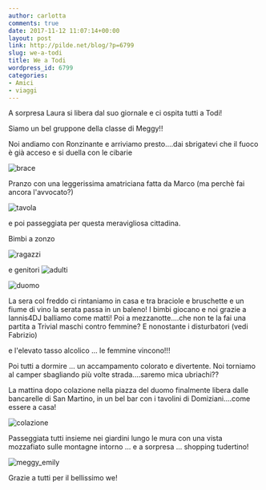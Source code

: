 ```yaml
---
author: carlotta
comments: true
date: 2017-11-12 11:07:14+00:00
layout: post
link: http://pilde.net/blog/?p=6799
slug: we-a-todi
title: We a Todi
wordpress_id: 6799
categories:
- Amici
- viaggi
---
```


A sorpresa Laura si libera dal suo giornale e ci ospita tutti a Todi!

Siamo un bel gruppone della classe di Meggy!!

Noi andiamo con Ronzinante e arriviamo presto....dai sbrigatevi che il fuoco è già acceso e si duella con le cibarie

![brace]({{baseurl}}/uploads/2017/12/brace.png)




Pranzo con una leggerissima amatriciana fatta da Marco (ma perchè fai ancora l'avvocato?)




![tavola]({{baseurl}}/uploads/2017/12/tavola.png)




e poi passeggiata per questa meravigliosa cittadina.

Bimbi a zonzo

![ragazzi]({{baseurl}}/uploads/2017/12/ragazzi.png)


e genitori ![adulti]({{baseurl}}/uploads/2017/12/adulti.png)


![duomo]({{baseurl}}/uploads/2017/12/duomo.png)




La sera col freddo ci rintaniamo in casa e tra braciole e bruschette e un fiume di vino la serata passa in un baleno! I bimbi giocano e noi grazie a Iannis4DJ balliamo come matti! Poi a mezzanotte....che non te la fai una partita a Trivial maschi contro femmine? E nonostante i disturbatori (vedi Fabrizio)


 e l'elevato tasso alcolico ... le femmine vincono!!!

Poi tutti a dormire ... un accampamento colorato e divertente. Noi torniamo al camper sbagliando più volte strada....saremo mica ubriachi??

La mattina dopo colazione nella piazza del duomo finalmente libera dalle bancarelle di San Martino, in un bel bar con i tavolini di Domiziani....come essere a casa!

![colazione]({{baseurl}}/uploads/2017/12/colazione.png)


Passeggiata tutti insieme nei giardini lungo le mura con una vista mozzafiato sulle montagne intorno ... e a sorpresa ... shopping tudertino!

![meggy_emily]({{baseurl}}/uploads/2017/11/meggy_emily.png)




Grazie a tutti per il bellissimo we!
